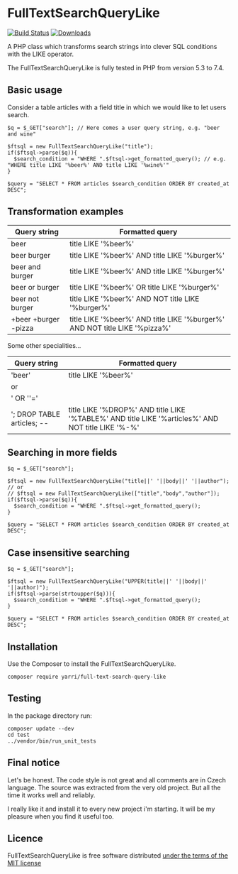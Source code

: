 FullTextSearchQueryLike
=======================

[![Build Status](https://travis-ci.com/yarri/FullTextSearchQueryLike.svg?branch=master)](https://travis-ci.com/yarri/FullTextSearchQueryLike)
[![Downloads](https://img.shields.io/packagist/dt/yarri/full-text-search-query-like.svg)](https://packagist.org/packages/yarri/full-text-search-query-like)

A PHP class which transforms search strings into clever SQL conditions with the LIKE operator.

The FullTextSearchQueryLike is fully tested in PHP from version 5.3 to 7.4.

Basic usage
-----------

Consider a table articles with a field title in which we would like to let users search.

    $q = $_GET["search"]; // Here comes a user query string, e.g. "beer and wine"

    $ftsql = new FullTextSearchQueryLike("title");
    if($ftsql->parse($q)){
      $search_condition = "WHERE ".$ftsql->get_formatted_query(); // e.g. "WHERE title LIKE '%beer%' AND title LIKE '%wine%'"
    }

    $query = "SELECT * FROM articles $search_condition ORDER BY created_at DESC";


Transformation examples
-----------------------

| Query string         | Formatted query                                                            |
|----------------------|----------------------------------------------------------------------------|
| beer                 | title LIKE '%beer%'                                                        |
| beer burger          | title LIKE '%beer%' AND title LIKE '%burger%'                              |
| beer and burger      | title LIKE '%beer%' AND title LIKE '%burger%'                              |
| beer or burger       | title LIKE '%beer%' OR title LIKE '%burger%'                               |
| beer not burger      | title LIKE '%beer%' AND NOT title LIKE '%burger%'                          |
| +beer +burger -pizza | title LIKE '%beer%' AND title LIKE '%burger%' AND NOT title LIKE '%pizza%' |

Some other specialities...

| Query string               | Formatted query                                                                                   |
|----------------------------|---------------------------------------------------------------------------------------------------|
| 'beer'                     | title LIKE '%beer%'                                                                               |
| or                         |                                                                                                   |
| ' OR ''='                  |                                                                                                   |
| '; DROP TABLE articles; -- | title LIKE '%DROP%' AND title LIKE '%TABLE%' AND title LIKE '%articles%' AND NOT title LIKE '%-%' |


Searching in more fields
------------------------

    $q = $_GET["search"];

    $ftsql = new FullTextSearchQueryLike("title||' '||body||' '||author");
    // or
    // $ftsql = new FullTextSearchQueryLike(["title","body","author"]);
    if($ftsql->parse($q)){
      $search_condition = "WHERE ".$ftsql->get_formatted_query();
    }

    $query = "SELECT * FROM articles $search_condition ORDER BY created_at DESC";


Case insensitive searching
--------------------------

    $q = $_GET["search"];

    $ftsql = new FullTextSearchQueryLike("UPPER(title||' '||body||' '||author)");
    if($ftsql->parse(strtoupper($q))){
      $search_condition = "WHERE ".$ftsql->get_formatted_query();
    }

    $query = "SELECT * FROM articles $search_condition ORDER BY created_at DESC";


Installation
------------

Use the Composer to install the FullTextSearchQueryLike.

    composer require yarri/full-text-search-query-like

Testing
-------

In the package directory run:

    composer update --dev
    cd test
    ../vendor/bin/run_unit_tests

Final notice
------------

Let's be honest. The code style is not great and all comments are in Czech language. The source was extracted from the very old project. But all the time it works well and reliably.

I really like it and install it to every new project i'm starting. It will be my pleasure when you find it useful too.

Licence
-------

FullTextSearchQueryLike is free software distributed [under the terms of the MIT license](http://www.opensource.org/licenses/mit-license)

[//]: # ( vim: set ts=2 et: )
